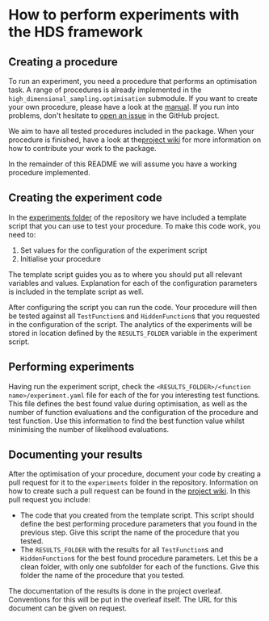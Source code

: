 # How to perform experiments with the HDS framework

## Creating a procedure

To run an experiment, you need a procedure that performs an optimisation task. A range of procedures is already implemented in the `high_dimensional_sampling.optimisation` submodule. If you want to create your own procedure, please have a look at the [manual](https://github.com/DarkMachines/high-dimensional-sampling/blob/master/manual/01_creating_a_procedure.md). If you run into problems, don't hesitate to [open an issue](https://github.com/DarkMachines/high-dimensional-sampling/issues/new) in the GitHub project.

We aim to have all tested procedures included in the package. When your procedure is finished, have a look at the[project wiki](https://github.com/DarkMachines/high-dimensional-sampling/wiki/Contributing-your-algorithm-to-the-package) for more information on how to contribute your work to the package.

In the remainder of this README we will assume you have a working procedure implemented.

## Creating the experiment code

In the [experiments folder](https://github.com/bstienen/high-dimensional-sampling/tree/experiments/experiments) of the repository we have included a template script that you can use to test your procedure. To make this code work, you need to:

1. Set values for the configuration of the experiment script
2. Initialise your procedure

The template script guides you as to where you should put all relevant variables and values. Explanation for each of the configuration parameters is included in the template script as well.

After configuring the script you can run the code. Your procedure will then be tested against all `TestFunction`s and `HiddenFunction`s that you requested in the configuration of the script. The analytics of the experiments will be stored in location defined by the `RESULTS_FOLDER` variable in the experiment script.

## Performing experiments

Having run the experiment script, check the `<RESULTS_FOLDER>/<function name>/experiment.yaml` file for each of the for you interesting test functions. This file defines the best found value during optimisation, as well as the number of function evaluations and the configuration of the procedure and test function. Use this information to find the best function value whilst minimising the number of likelihood evaluations.

## Documenting your results

After the optimisation of your procedure, document your code by creating a pull request for it to the `experiments` folder in the repository. Information on how to create such a pull request can be found in the [project wiki](https://github.com/DarkMachines/high-dimensional-sampling/wiki/Contributing-your-algorithm-to-the-package). In this pull request you include:

- The code that you created from the template script. This script should define the best performing procedure parameters that you found in the previous step. Give this script the name of the procedure that you tested.
- The `RESULTS_FOLDER` with the results for all `TestFunction`s and `HiddenFunction`s for the best found procedure parameters. Let this be a clean folder, with only one subfolder for each of the functions. Give this folder the name of the procedure that you tested.

The documentation of the results is done in the project overleaf. Conventions for this will be put in the overleaf itself. The URL for this document can be given on request.
